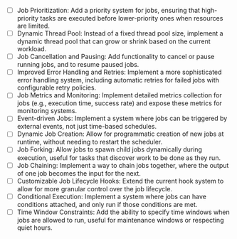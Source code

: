 - [ ] Job Prioritization:
      Add a priority system for jobs, ensuring that high-priority tasks are executed before lower-priority ones when resources are limited.
- [ ] Dynamic Thread Pool:
      Instead of a fixed thread pool size, implement a dynamic thread pool that can grow or shrink based on the current workload.
- [ ] Job Cancellation and Pausing:
      Add functionality to cancel or pause running jobs, and to resume paused jobs.
- [ ] Improved Error Handling and Retries:
      Implement a more sophisticated error handling system, including automatic retries for failed jobs with configurable retry policies.
- [ ] Job Metrics and Monitoring:
      Implement detailed metrics collection for jobs (e.g., execution time, success rate) and expose these metrics for monitoring systems.
- [ ] Event-driven Jobs:
      Implement a system where jobs can be triggered by external events, not just time-based schedules.
- [ ] Dynamic Job Creation:
      Allow for programmatic creation of new jobs at runtime, without needing to restart the scheduler.
- [ ] Job Forking:
      Allow jobs to spawn child jobs dynamically during execution, useful for tasks that discover work to be done as they run.
- [ ] Job Chaining:
      Implement a way to chain jobs together, where the output of one job becomes the input for the next.
- [ ] Customizable Job Lifecycle Hooks:
      Extend the current hook system to allow for more granular control over the job lifecycle.
- [ ] Conditional Execution:
      Implement a system where jobs can have conditions attached, and only run if those conditions are met.
- [ ] Time Window Constraints:
      Add the ability to specify time windows when jobs are allowed to run, useful for maintenance windows or respecting quiet hours.
